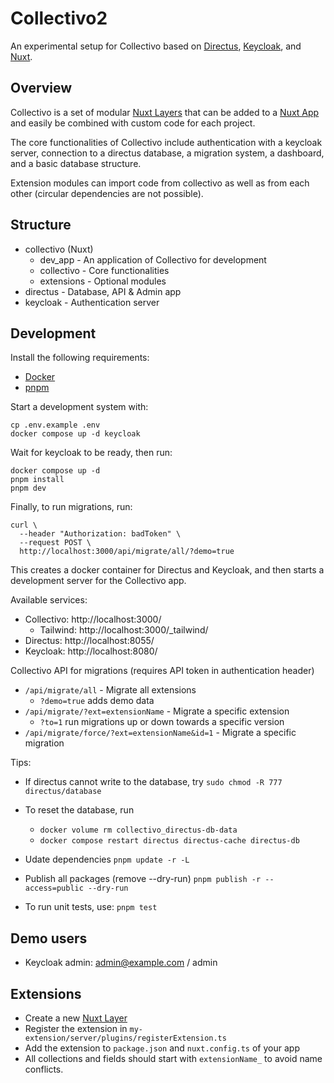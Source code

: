 # Collectivo2

An experimental setup for Collectivo based on [Directus](https://directus.io/), [Keycloak](https://www.keycloak.org/), and [Nuxt](https://nuxtjs.org/).

## Overview

Collectivo is a set of modular [Nuxt Layers](https://nuxt.com/docs/guide/going-further/layers) that can be added to a [Nuxt App](https://nuxt.com/) and easily be combined with custom code for each project.

The core functionalities of Collectivo include authentication with a keycloak server, connection to a directus database, a migration system, a dashboard, and a basic database structure.

Extension modules can import code from collectivo as well as from each other (circular dependencies are not possible).

## Structure

- collectivo (Nuxt)
    - dev_app - An application of Collectivo for development
    - collectivo - Core functionalities
    - extensions - Optional modules
- directus - Database, API & Admin app
- keycloak - Authentication server

## Development

Install the following requirements:

- [Docker](https://docs.docker.com/get-docker/)
- [pnpm](https://pnpm.io/installation)

Start a development system with:

```
cp .env.example .env
docker compose up -d keycloak
```

Wait for keycloak to be ready, then run:

```
docker compose up -d
pnpm install
pnpm dev
```

Finally, to run migrations, run:

```
curl \
  --header "Authorization: badToken" \
  --request POST \
  http://localhost:3000/api/migrate/all/?demo=true
```

This creates a docker container for Directus and Keycloak, and then starts a development server for the Collectivo app.

Available services:

- Collectivo: http://localhost:3000/
    - Tailwind: http://localhost:3000/_tailwind/
- Directus: http://localhost:8055/
- Keycloak: http://localhost:8080/

Collectivo API for migrations (requires API token in authentication header)

- `/api/migrate/all` - Migrate all extensions
    - `?demo=true` adds demo data
- `/api/migrate/?ext=extensionName` - Migrate a specific extension
    - `?to=1` run migrations up or down towards a specific version
- `/api/migrate/force/?ext=extensionName&id=1` - Migrate a specific migration

Tips:
- If directus cannot write to the database, try `sudo chmod -R 777 directus/database`
- To reset the database, run
    - `docker volume rm collectivo_directus-db-data`
    - `docker compose restart directus directus-cache directus-db`

- Udate dependencies `pnpm update -r -L`
- Publish all packages (remove --dry-run) `pnpm publish -r --access=public --dry-run`
- To run unit tests, use: `pnpm test`

## Demo users

- Keycloak admin: admin@example.com / admin

## Extensions

- Create a new [Nuxt Layer](https://nuxt.com/docs/guide/going-further/layers)
- Register the extension in `my-extension/server/plugins/registerExtension.ts`
- Add the extension to `package.json` and `nuxt.config.ts` of your app
- All collections and fields should start with `extensionName_` to avoid name conflicts.
